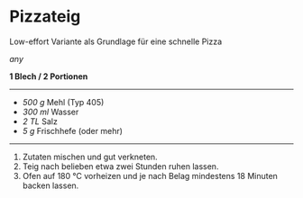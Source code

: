 # Pizzateig

Low-effort Variante als Grundlage für eine schnelle Pizza

*any*

**1 Blech / 2 Portionen**

---

- *500 g* Mehl (Typ 405)
- *300 ml* Wasser
- *2 TL* Salz
- *5 g* Frischhefe (oder mehr)

---

1. Zutaten mischen und gut verkneten.
2. Teig nach belieben etwa zwei Stunden ruhen lassen. 
3. Ofen auf 180 °C vorheizen und je nach Belag mindestens 18 Minuten backen lassen. 
